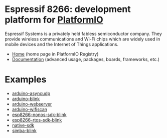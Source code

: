 
# Espressif 8266: development platform for [PlatformIO](https://platformio.org)

Espressif Systems is a privately held fabless semiconductor company. They provide wireless communications and Wi-Fi chips which are widely used in mobile devices and the Internet of Things applications.

* [Home](https://platformio.org/platforms/espressif8266) (home page in PlatformIO Registry)
* [Documentation](https://docs.platformio.org/page/platforms/espressif8266.html) (advanced usage, packages, boards, frameworks, etc.)

# Examples

* [arduino-asyncudp](https://github.com/platformio/platform-espressif8266/tree/master/examples/arduino-asyncudp)
* [arduino-blink](https://github.com/platformio/platform-espressif8266/tree/master/examples/arduino-blink)
* [arduino-webserver](https://github.com/platformio/platform-espressif8266/tree/master/examples/arduino-webserver)
* [arduino-wifiscan](https://github.com/platformio/platform-espressif8266/tree/master/examples/arduino-wifiscan)
* [esp8266-nonos-sdk-blink](https://github.com/platformio/platform-espressif8266/tree/master/examples/esp8266-nonos-sdk-blink)
* [esp8266-rtos-sdk-blink](https://github.com/platformio/platform-espressif8266/tree/master/examples/esp8266-rtos-sdk-blink)
* [native-sdk](https://github.com/platformio/platform-espressif8266/tree/master/examples/native-sdk)
* [simba-blink](https://github.com/platformio/platform-espressif8266/tree/master/examples/simba-blink)
